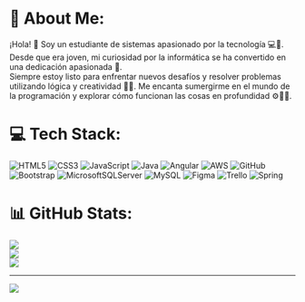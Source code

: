 # 💫 About Me:
¡Hola! 👋 Soy un estudiante de sistemas apasionado por la tecnología 💻🌟. Desde que era joven, mi curiosidad por la informática se ha convertido en una dedicación apasionada 🚀.<br>Siempre estoy listo para enfrentar nuevos desafíos y resolver problemas utilizando lógica y creatividad 🧠💡. Me encanta sumergirme en el mundo de la programación y explorar cómo funcionan las cosas en profundidad ⚙️🕵️‍♂️.


# 💻 Tech Stack:
![HTML5](https://img.shields.io/badge/html5-%23E34F26.svg?style=flat&logo=html5&logoColor=white) ![CSS3](https://img.shields.io/badge/css3-%231572B6.svg?style=flat&logo=css3&logoColor=white) ![JavaScript](https://img.shields.io/badge/javascript-%23323330.svg?style=flat&logo=javascript&logoColor=%23F7DF1E) ![Java](https://img.shields.io/badge/java-%23ED8B00.svg?style=flat&logo=java&logoColor=white) ![Angular](https://img.shields.io/badge/angular-%23DD0031.svg?style=flat&logo=angular&logoColor=white) ![AWS](https://img.shields.io/badge/AWS-%23FF9900.svg?style=flat&logo=amazon-aws&logoColor=white) ![GitHub](https://img.shields.io/badge/GitHub-%23121011.svg?style=flat&logo=github&logoColor=white) ![Bootstrap](https://img.shields.io/badge/bootstrap-%23563D7C.svg?style=flat&logo=bootstrap&logoColor=white) ![MicrosoftSQLServer](https://img.shields.io/badge/Microsoft%20SQL%20Sever-CC2927?style=flat&logo=microsoft%20sql%20server&logoColor=white) ![MySQL](https://img.shields.io/badge/mysql-%2300f.svg?style=flat&logo=mysql&logoColor=white) 	![Figma](https://img.shields.io/badge/figma-%23F24E1E.svg?style=flat&logo=figma&logoColor=white) ![Trello](https://img.shields.io/badge/Trello-%23026AA7.svg?style=flat&logo=Trello&logoColor=white) ![Spring](https://img.shields.io/badge/spring-%236DB33F.svg?style=plastic&logo=spring&logoColor=white)
# 📊 GitHub Stats:
![](https://github-readme-stats.vercel.app/api?username=RobertoSanchez18&theme=default&hide_border=false&include_all_commits=false&count_private=false)<br/>
![](https://github-readme-streak-stats.herokuapp.com/?user=RobertoSanchez18&theme=default&hide_border=false)<br/>
![](https://github-readme-stats.vercel.app/api/top-langs/?username=RobertoSanchez18&theme=default&hide_border=false&include_all_commits=false&count_private=false&layout=compact)

---
[![](https://visitcount.itsvg.in/api?id=RobertoSanchez18&icon=0&color=0)](https://visitcount.itsvg.in)

<!-- Proudly created with GPRM ( https://gprm.itsvg.in ) -->

